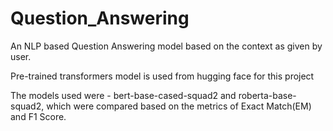 # Question_Answering

An NLP based Question Answering model based on the context as given by user.

Pre-trained transformers model is used from hugging face for this project

The models used were - bert-base-cased-squad2 and roberta-base-squad2, which were compared based on the metrics of Exact Match(EM) and F1 Score.
